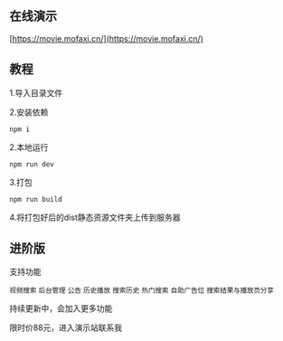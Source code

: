 ## 在线演示

[https://movie.mofaxi.cn/](https://movie.mofaxi.cn/)

## 教程

1.导入目录文件

2.安装依赖

`npm i`

2.本地运行

`npm run dev`

3.打包

`npm run build`

4.将打包好后的dist静态资源文件夹上传到服务器

## 进阶版

支持功能

`视频搜索`
`后台管理`
`公告`
`历史播放`
`搜索历史`
`热门搜索`
`自助广告位`
`搜索结果与播放页分享`

持续更新中，会加入更多功能

限时价88元，进入演示站联系我
